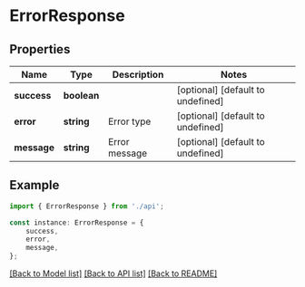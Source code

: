 # ErrorResponse


## Properties

Name | Type | Description | Notes
------------ | ------------- | ------------- | -------------
**success** | **boolean** |  | [optional] [default to undefined]
**error** | **string** | Error type | [optional] [default to undefined]
**message** | **string** | Error message | [optional] [default to undefined]

## Example

```typescript
import { ErrorResponse } from './api';

const instance: ErrorResponse = {
    success,
    error,
    message,
};
```

[[Back to Model list]](../README.md#documentation-for-models) [[Back to API list]](../README.md#documentation-for-api-endpoints) [[Back to README]](../README.md)
